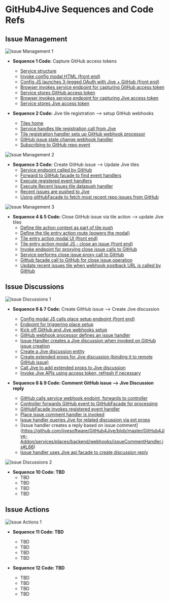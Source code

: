 # GitHub4Jive Sequences and Code Refs

## Issue Management

![](https://github.com/jivesoftware/GitHub4Jive/blob/master/GitHub4Jive-Addon/images/issues1.jpg "Issue Management 1")

* **Sequence 1 Code:** Capture GitHub access tokens
  * [Service structure](https://github.com/jivesoftware/GitHub4Jive/blob/master/GitHub4Jive-Addon)
  * [Invoke config modal HTML (front end)](https://github.com/jivesoftware/GitHub4Jive/blob/master/GitHub4Jive-Addon/public/configuration.html)
  * [Config JS launches 3-legged OAuth with Jive + GitHub (front end)](https://github.com/jivesoftware/GitHub4Jive/blob/master/GitHub4Jive-Addon/public/javascripts/configurePlace.js#L199)
  * [Browser invokes service endpoint for capturing GitHub access token](https://github.com/jivesoftware/GitHub4Jive/blob/master/GitHub4Jive-Addon/services/github/backend/routes/gitHubEndpoints.js#L102)
  * [Service stores GitHub access token](https://github.com/jivesoftware/GitHub4Jive/blob/master/GitHub4Jive-Addon/services/github/backend/gitHubOAuthController.js#L42)
  * [Browser invokes service endpoint for capturing Jive access token](https://github.com/jivesoftware/GitHub4Jive/blob/master/GitHub4Jive-Addon/services/jive/backend/routes/jiveEndpoints.js)
  * [Service stores Jive access token](https://github.com/jivesoftware/GitHub4Jive/blob/master/GitHub4Jive-Addon/services/jive/backend/jiveOAuthController.js)

* **Sequence 2 Code:** Jive tile registration --> setup GitHub webhooks
  * [Tiles home](https://github.com/jivesoftware/GitHub4Jive/tree/master/GitHub4Jive-Addon/tiles)
  * [Service handles tile registration call from Jive](https://github.com/jivesoftware/GitHub4Jive/blob/master/GitHub4Jive-Addon/tiles/github-issues-recent/backend/controller.js#L54)
  *  [Tile registration handler sets up GitHub webhook processor](https://github.com/jivesoftware/GitHub4Jive/blob/master/GitHub4Jive-Addon/tiles/github-issues-recent/backend/webhooks/webhookProcessor.js)
  * [GitHub issue state change webhook handler](https://github.com/jivesoftware/GitHub4Jive/blob/master/GitHub4Jive-Addon/tiles/github-issues-recent/backend/webhooks/issueHandler.js)
  *  [Subscribing to GitHub repo event](https://github.com/jivesoftware/GitHub4Jive/blob/master/GitHub4Jive-Addon/lib/github4jive/gitHubFacade.js#L211)

![](https://github.com/jivesoftware/GitHub4Jive/blob/master/GitHub4Jive-Addon/images/issues2.jpg "Issue Management 2")

* **Sequence 3 Code:** Create GitHub issue --> Update Jive tiles
  * [Service endpoint called by GitHub](https://github.com/jivesoftware/GitHub4Jive/blob/master/GitHub4Jive-Addon/services/github/backend/routes/gitHubEndpoints.js#L28)
  * [Forward to GitHub facade to find event handlers](https://github.com/jivesoftware/GitHub4Jive/blob/master/GitHub4Jive-Addon/services/github/backend/gitHubController.js#L40)
  * [Execute registered event handlers](https://github.com/jivesoftware/GitHub4Jive/blob/master/GitHub4Jive-Addon/lib/github4jive/gitHubFacade.js#L306)
  * [Execute Recent Issues tile datapush handler](https://github.com/jivesoftware/GitHub4Jive/blob/master/GitHub4Jive-Addon/tiles/github-issues-recent/backend/webhooks/issueHandler.js#L38)
  * [Recent issues are pushed to Jive](https://github.com/jivesoftware/GitHub4Jive/blob/master/GitHub4Jive-Addon/tiles/github-issues-recent/backend/tileInstanceProcessor.js)
  * [Using gitHubFacade to fetch most recent repo issues from GitHub](https://github.com/jivesoftware/GitHub4Jive/blob/master/GitHub4Jive-Addon/lib/github4jive/gitHubFacade.js#L125)
  
![](https://github.com/jivesoftware/GitHub4Jive/blob/master/GitHub4Jive-Addon/images/issues3.jpg "Issue Management 3")

* **Sequence 4 & 5 Code:** Close GitHub issue via tile action --> update Jive tiles
  * [Define tile action context as part of tile push](https://github.com/jivesoftware/GitHub4Jive/blob/master/GitHub4Jive-Addon/tiles/github-issues-recent/backend/tileInstanceProcessor.js#L77)
  * [Define the tile entry action route (powers the modal)](https://github.com/jivesoftware/GitHub4Jive/blob/master/GitHub4Jive-Addon/tiles/github-issues-recent/backend/routes/action/get.js)
  * [Tile entry action modal UI (front end)](https://github.com/jivesoftware/GitHub4Jive/blob/master/GitHub4Jive-Addon/tiles/github-issues-recent/public/action.html)
  * [Tile entry action modal JS - close an issue (front end)](https://github.com/jivesoftware/GitHub4Jive/blob/master/GitHub4Jive-Addon/tiles/github-issues-recent/public/javascripts/action.js#L84)
  * [Invoke endpoint for proxying close issue calls to GitHub](https://github.com/jivesoftware/GitHub4Jive/blob/master/GitHub4Jive-Addon/services/github/backend/routes/gitHubEndpoints.js#L66)
  * [Service performs close issue proxy call to GitHub](https://github.com/jivesoftware/GitHub4Jive/blob/master/GitHub4Jive-Addon/services/github/backend/gitHubController.js#L143)
  * [Github facade call to GitHub for close issue operation](https://github.com/jivesoftware/GitHub4Jive/blob/master/GitHub4Jive-Addon/lib/github4jive/gitHubFacade.js#L158)
  * [Update recent issues tile when webhook postback URL is called by GitHub](https://github.com/jivesoftware/GitHub4Jive/blob/master/GitHub4Jive-Addon/services/places/backend/webhooks/issueHandler.js)

## Issue Discussions

![](https://github.com/jivesoftware/GitHub4Jive/blob/master/GitHub4Jive-Addon/images/discussions1.jpg "Issue Discussions 1")

* **Sequence 6 & 7 Code:** Create GitHub issue --> Create Jive discussion
  * [Config modal JS calls place setup endpoint (front end)](https://github.com/jivesoftware/GitHub4Jive/blob/master/GitHub4Jive-Addon/public/javascripts/configurePlace.js#L255)
  * [Endpoint for triggering place setup](https://github.com/jivesoftware/GitHub4Jive/blob/master/GitHub4Jive-Addon/services/places/backend/routes/placeEndpoints.js#L22)
  * [Kick off GitHub and Jive webhooks setup](https://github.com/jivesoftware/GitHub4Jive/blob/master/GitHub4Jive-Addon/services/places/backend/placeController.js#L80)
  * [GitHub webhook processor defines an issue handler](https://github.com/jivesoftware/GitHub4Jive/blob/master/GitHub4Jive-Addon/services/places/backend/webhooks/webhookProcessor.js)
  * [Issue Handler creates a Jive discussion when invoked on GitHub issue creation](https://github.com/jivesoftware/GitHub4Jive/blob/master/GitHub4Jive-Addon/services/places/backend/webhooks/issueHandler.js#L51)
  *  [Create a Jive discussion entity](https://github.com/jivesoftware/GitHub4Jive/blob/master/GitHub4Jive-Addon/lib/github4jive/JiveContentBuilder.js#L88)
  *  [Create extended props for Jive discussion (binding it to remote GitHub issue)](https://github.com/jivesoftware/GitHub4Jive/blob/master/GitHub4Jive-Addon/services/places/backend/webhooks/issueHandler.js#L70)
  * [Call Jive to add extended props to Jive discussion](https://github.com/jivesoftware/GitHub4Jive/blob/master/GitHub4Jive-Addon/lib/github4jive/JiveApiFacade.js#L229)
  * [Invoke Jive APIs using access token, refresh if necessary](https://github.com/jivesoftware/jive-sdk/blob/master/jive-sdk-api/lib/community/community.js#L226)

* **Sequence 8 & 9 Code: Comment GitHub issue --> Jive Discussion reply**
  * [GitHub calls service webhook endoint, forwards to controller](https://github.com/jivesoftware/GitHub4Jive/blob/master/GitHub4Jive-Addon/services/github/backend/routes/gitHubEndpoints.js#L28)
  * [Controller forwards GitHub event to GitHubFacade for processing](https://github.com/jivesoftware/GitHub4Jive/blob/master/GitHub4Jive-Addon/services/github/backend/gitHubController.js#L40)
  * [GitHubFacade invokes registered event handler](https://github.com/jivesoftware/GitHub4Jive/blob/master/GitHub4Jive-Addon/lib/github4jive/gitHubFacade.js#L306)
  * [Place issue comment handler is invoked](https://github.com/jivesoftware/GitHub4Jive/blob/master/GitHub4Jive-Addon/services/places/backend/webhooks/issueCommentHandler.js#L42)
  * [Issue handler queries Jive for related discussion via ext props](https://github.com/jivesoftware/GitHub4Jive/blob/master/GitHub4Jive-Addon/lib/github4jive/helpers.js#L18)
  * [Issue handler creates a reply based on issue comment] (https://github.com/jivesoftware/GitHub4Jive/blob/master/GitHub4Jive-Addon/services/places/backend/webhooks/issueCommentHandler.js#L66)
  * [Issue handler uses Jive api facade to create discussion reply](https://github.com/jivesoftware/GitHub4Jive/blob/master/GitHub4Jive-Addon/lib/github4jive/JiveApiFacade.js#L208)

![](https://github.com/jivesoftware/GitHub4Jive/blob/master/GitHub4Jive-Addon/images/discussions2.jpg "Issue Discussions 2")

* **Sequence 10 Code: TBD**
  * TBD
  * TBD
  * TBD
  * TBD

## Issue Actions

![](https://github.com/jivesoftware/GitHub4Jive/blob/master/GitHub4Jive-Addon/images/actions1.jpg "Issue Actions 1")

* **Sequence 11 Code: TBD**
  * TBD
  * TBD
  * TBD
  * TBD

* **Sequence 12 Code: TBD**
  * TBD
  * TBD
  * TBD
  * TBD
